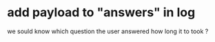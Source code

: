 # add payload to "answers" in log
we sould know which question the user answered
how long it to took ?
